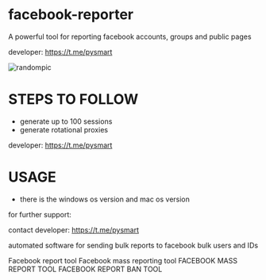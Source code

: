 # facebook-reporter
A powerful tool for reporting facebook accounts, groups and public pages

developer: https://t.me/pysmart

![randompic](https://github.com/user-attachments/assets/9a27c208-c672-4ac0-884e-fe57eb25afa6)


# STEPS TO FOLLOW
- generate up to 100 sessions
- generate rotational proxies

developer: https://t.me/pysmart

# USAGE
- there is the windows os version and mac os version

for further support:

contact developer: https://t.me/pysmart

automated software for sending bulk reports to facebook bulk users and IDs 

Facebook report tool
Facebook mass reporting tool
FACEBOOK MASS REPORT TOOL
FACEBOOK REPORT BAN TOOL

